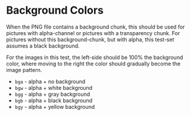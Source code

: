 Background Colors
=================

When the PNG file contains a background chunk, this should be used for
pictures with alpha-channel or pictures with a transparency chunk. For
pictures without this background-chunk, but with alpha, this test-set assumes
a black background.

For the images in this test, the left-side should be 100% the background
color, where moving to the right the color should gradually become the image
pattern.

- `bga` - alpha + no background
- `bgw` - alpha + white background
- `bgg` - alpha + gray background
- `bgb` - alpha + black background
- `bgy` - alpha + yellow background
